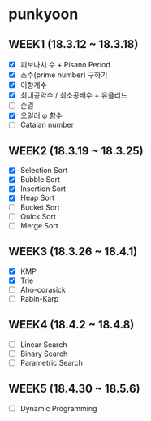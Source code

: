# punkyoon

## WEEK1 (18.3.12 ~ 18.3.18)

- [x] 피보나치 수 + Pisano Period
- [x] 소수(prime number) 구하기
- [x] 이항계수
- [x] 최대공약수 / 최소공배수 + 유클리드
- [ ] 순열
- [x] 오일러 φ 함수
- [ ] Catalan number

## WEEK2 (18.3.19 ~ 18.3.25)

- [x] Selection Sort
- [x] Bubble Sort
- [x] Insertion Sort
- [x] Heap Sort
- [ ] Bucket Sort
- [ ] Quick Sort
- [ ] Merge Sort

## WEEK3 (18.3.26 ~ 18.4.1)

- [x] KMP
- [x] Trie
- [ ] Aho-corasick
- [ ] Rabin-Karp

## WEEK4 (18.4.2 ~ 18.4.8)

- [ ] Linear Search 
- [ ] Binary Search
- [ ] Parametric Search

## WEEK5 (18.4.30 ~ 18.5.6)

- [ ] Dynamic Programming
